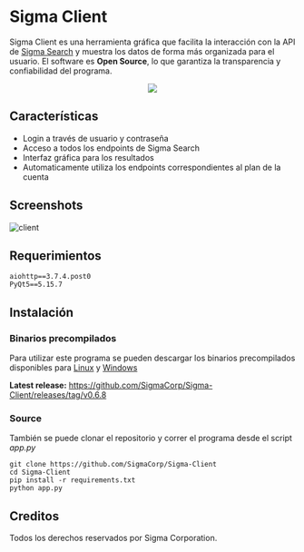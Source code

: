 # Sigma Client
Sigma Client es una herramienta gráfica que facilita la interacción con la API de [Sigma Search](https://sigma-search.io) y muestra los datos de forma más organizada para el usuario. El software es **Open Source**, lo que garantiza la transparencia y confiabilidad del programa.

<p align="center">
  <img src="https://user-images.githubusercontent.com/74129955/185270717-b02838cf-d58b-4f37-a9f7-322263561e36.png" />
</p>

## Características
- Login a través de usuario y contraseña
- Acceso a todos los endpoints de Sigma Search
- Interfaz gráfica para los resultados
- Automaticamente utiliza los endpoints correspondientes al plan de la cuenta

## Screenshots
![client](https://user-images.githubusercontent.com/74129955/186548490-7d56e396-976b-4e6c-9bbc-3ee2c4762c32.png)


## Requerimientos
```console
aiohttp==3.7.4.post0
PyQt5==5.15.7
```

## Instalación
### Binarios precompilados
Para utilizar este programa se pueden descargar los binarios precompilados disponibles para [Linux](https://github.com/SigmaCorp/Sigma-Client/releases/download/v0.6.8/Sigma_client_linux_amd64_v0.6.8.release) y [Windows](https://github.com/SigmaCorp/Sigma-Client/releases/download/v0.6.8/Sigma_client_windows_amd64_v0.6.8.exe)

**Latest release:** https://github.com/SigmaCorp/Sigma-Client/releases/tag/v0.6.8

### Source
También se puede clonar el repositorio y correr el programa desde el script *app.py*
```console
git clone https://github.com/SigmaCorp/Sigma-Client
cd Sigma-Client
pip install -r requirements.txt
python app.py
```

## Creditos
Todos los derechos reservados por Sigma Corporation.
